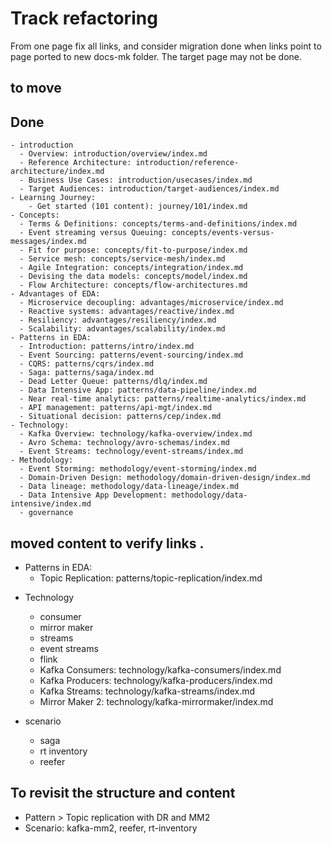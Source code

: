 # Track refactoring
From one page fix all links, and consider migration done when links point to page ported to new docs-mk folder. The target page may not be done.

## to move 

## Done
    - introduction
      - Overview: introduction/overview/index.md
      - Reference Architecture: introduction/reference-architecture/index.md
      - Business Use Cases: introduction/usecases/index.md
      - Target Audiences: introduction/target-audiences/index.md
    - Learning Journey:
        - Get started (101 content): journey/101/index.md
    - Concepts:
      - Terms & Definitions: concepts/terms-and-definitions/index.md
      - Event streaming versus Queuing: concepts/events-versus-messages/index.md
      - Fit for purpose: concepts/fit-to-purpose/index.md
      - Service mesh: concepts/service-mesh/index.md
      - Agile Integration: concepts/integration/index.md
      - Devising the data models: concepts/model/index.md
      - Flow Architecture: concepts/flow-architectures.md
    - Advantages of EDA:
      - Microservice decoupling: advantages/microservice/index.md
      - Reactive systems: advantages/reactive/index.md
      - Resiliency: advantages/resiliency/index.md
      - Scalability: advantages/scalability/index.md
    - Patterns in EDA:
      - Introduction: patterns/intro/index.md
      - Event Sourcing: patterns/event-sourcing/index.md
      - CQRS: patterns/cqrs/index.md
      - Saga: patterns/saga/index.md
      - Dead Letter Queue: patterns/dlq/index.md
      - Data Intensive App: patterns/data-pipeline/index.md
      - Near real-time analytics: patterns/realtime-analytics/index.md
      - API management: patterns/api-mgt/index.md
      - Situational decision: patterns/cep/index.md
    - Technology:
      - Kafka Overview: technology/kafka-overview/index.md
      - Avro Schema: technology/avro-schemas/index.md
      - Event Streams: technology/event-streams/index.md
    - Methodology:
      - Event Storming: methodology/event-storming/index.md
      - Domain-Driven Design: methodology/domain-driven-design/index.md
      - Data lineage: methodology/data-lineage/index.md
      - Data Intensive App Development: methodology/data-intensive/index.md
      - governance
## moved content to verify links . 

- Patterns in EDA:  
    - Topic Replication: patterns/topic-replication/index.md

      

      
     
* Technology
    * consumer
    * mirror maker
    * streams
    * event streams
    * flink
    - Kafka Consumers: technology/kafka-consumers/index.md
    - Kafka Producers: technology/kafka-producers/index.md
    - Kafka Streams: technology/kafka-streams/index.md
    - Mirror Maker 2:  technology/kafka-mirrormaker/index.md

* scenario
  * saga
  * rt inventory
  * reefer
## To revisit the structure and content

* Pattern > Topic replication with DR and MM2
* Scenario: kafka-mm2, reefer, rt-inventory
